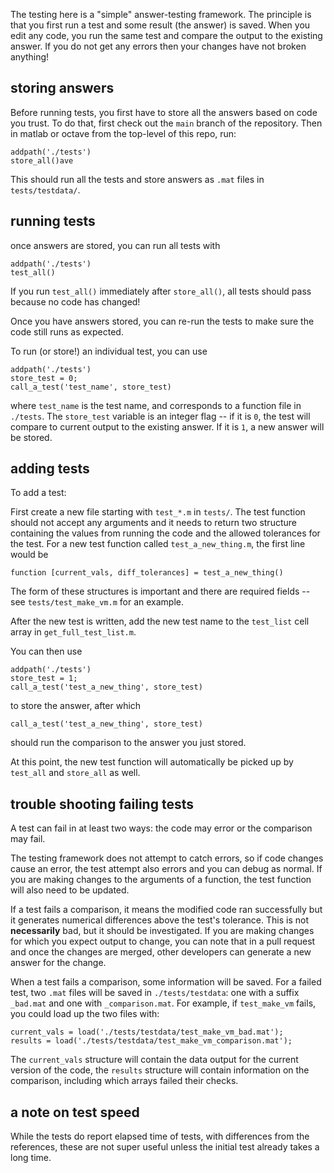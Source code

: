 The testing here is a "simple" answer-testing framework. The principle is that you first run a test and some result (the answer) is saved. When you edit any code, you run the same test and compare the output to the existing answer. If you do not get any errors then your changes have not broken anything!


## storing answers 

Before running tests, you first have to store all the answers based on code you trust. To do that, first check out the `main` branch of the repository. Then in matlab or octave from the top-level of this repo, run:

```
addpath('./tests')
store_all()ave
```

This should run all the tests and store answers as `.mat` files in `tests/testdata/`. 

## running tests

once answers are stored, you can run all tests with

```
addpath('./tests')
test_all()
```

If you run `test_all()` immediately after `store_all()`, all tests should pass because no code has changed!

Once you have answers stored, you can re-run the tests to make sure the code still runs as expected. 

To run (or store!) an individual test, you can use
```
addpath('./tests')
store_test = 0;  
call_a_test('test_name', store_test)
```

where `test_name` is the test name, and corresponds to a function file in `./tests`. The `store_test` variable is an integer flag -- if it is `0`, the test will compare to current output to the existing answer. If it is `1`, a new answer will be stored.  

## adding tests 

To add a test:

First create a new file starting with `test_*.m` in `tests/`. The test function should not accept any arguments and it needs to return two structure containing the values from running the code and the allowed tolerances for the test. For a new test function called `test_a_new_thing.m`, the first line would be
```
function [current_vals, diff_tolerances] = test_a_new_thing()
```
The form of these structures is  important and there are required fields -- see `tests/test_make_vm.m` for an example. 

After the new test is written, add the new test name to the `test_list` cell array in `get_full_test_list.m`. 

You can then use

```
addpath('./tests')
store_test = 1;  
call_a_test('test_a_new_thing', store_test)
``` 

to store the answer, after which

```
call_a_test('test_a_new_thing', store_test)
```

should run the comparison to the answer you just stored. 

At this point, the new test function will automatically be picked up by `test_all` and `store_all` as well.

## trouble shooting failing tests

A test can fail in at least two ways: the code may error or the comparison may fail. 

The testing framework does not attempt to catch errors, so if code changes cause an error, the test attempt also errors and you can debug as normal. If you are making changes to the arguments of a function, the test function will also need to be updated.

If a test fails a comparison, it means the modified code ran successfully but it generates numerical differences above the test's tolerance. This is not **necessarily** bad, but it should be investigated. If you are making changes for which you expect output to change, you can note that in a pull request and once the changes are merged, other developers can generate a new answer for the change.  

When a test fails a comparison, some information will be saved. For a failed test, two `.mat` files will be saved in `./tests/testdata`: one with a suffix `_bad.mat` and one with `_comparison.mat`. For example, if `test_make_vm` fails, you could load up the two files with:

```
current_vals = load('./tests/testdata/test_make_vm_bad.mat');
results = load('./tests/testdata/test_make_vm_comparison.mat');
```

The `current_vals` structure will contain the data output for the current version of the code, the `results` structure will contain information on the comparison, including which arrays failed their checks.

## a note on test speed 

While the tests do report elapsed time of tests, with differences from the references, these are not super useful unless the initial test already takes a long time.  
